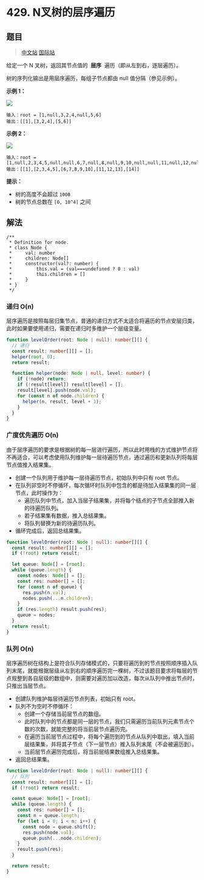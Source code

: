 # 429. N叉树的层序遍历

## 题目

> [中文站](https://leetcode-cn.com/problems/n-ary-tree-level-order-traversal/) [国际站](https://leetcode.com/problems/n-ary-tree-level-order-traversal/)

给定一个 N 叉树，返回其节点值的  **层序**  遍历（即从左到右，逐层遍历）。

树的序列化输出是用层序遍历，每组子节点都由 null 值分隔（参见示例）。

**示例 1：**

![](https://youyas-cos-1254423828.cos.ap-guangzhou.myqcloud.com/images/leetcode-solution/leetcode_429_image_1.png)

```
输入：root = [1,null,3,2,4,null,5,6]
输出：[[1],[3,2,4],[5,6]]
```

**示例 2：**

![](https://youyas-cos-1254423828.cos.ap-guangzhou.myqcloud.com/images/leetcode-solution/leetcode_429_image_2.png)

```
输入：root = [1,null,2,3,4,5,null,null,6,7,null,8,null,9,10,null,null,11,null,12,null,13,null,null,14]
输出：[[1],[2,3,4,5],[6,7,8,9,10],[11,12,13],[14]]
```

**提示：**

- 树的高度不会超过 `1000`
- 树的节点总数在 `[0, 10^4]` 之间

## 解法

```
/**
 * Definition for node.
 * class Node {
 *     val: number
 *     children: Node[]
 *     constructor(val?: number) {
 *         this.val = (val===undefined ? 0 : val)
 *         this.children = []
 *     }
 * }
 */
```

### 递归 O(n)

层序遍历是按照每层归集节点，普通的递归方式不太适合将遍历的节点安层归类，此时如果要使用递归，需要在递归时多维护一个层级变量。

```typescript
function levelOrder(root: Node | null): number[][] {
  // 递归
  const result: number[][] = [];
  helper(root, 0);
  return result;

  function helper(node: Node | null, level: number) {
    if (!node) return;
    if (!result[level]) result[level] = [];
    result[level].push(node.val);
    for (const n of node.children) {
      helper(n, result, level + 1);
    }
  }
}
```

### 广度优先遍历 O(n)

由于层序遍历的要求是根据树的每一层进行遍历，所以此时用栈的方式维护节点将不再适合，可以考虑使用队列维护每一层待遍历节点，通过遍历和更新队列将每层节点值推入结果集。

- 创建一个队列用于维护每一层待遍历节点，初始队列中只有 root 节点。
- 在队列非空时不停循环，每次循环时队列中包含的都是待加入结果集的同一层节点，此时操作为：
  - 遍历队列中节点，加入当层子结果集，并将每个结点的子节点全部推入新的待遍历队列。
  - 若子结果集有数据，推入总结果集。
  - 将队列替换为新的待遍历队列。
- 循环完成后，返回总结果集。

```typescript
function levelOrder(root: Node | null): number[][] {
  const result: number[][] = [];
  if (!root) return result;

  let queue: Node[] = [root];
  while (queue.length) {
    const nodes: Node[] = [];
    const res: number[] = [];
    for (const n of queue) {
      res.push(n.val);
      nodes.push(...n.children);
    }
    if (res.length) result.push(res);
    queue = nodes;
  }
  return result;
}
```

### 队列 O(n)

层序遍历树在结构上是符合队列存储模式的，只要将遍历到的节点按照顺序插入队列末尾，就能根据层级从左到右的顺序遍历完一棵树，不过该题目要求将每层的节点规整到各自层级的数组中，则需要对遍历加以改造，每次从队列中推出节点时，只推出当层节点。

- 创建队列维护每层待遍历节点列表，初始只有 root。
- 队列不为空时不停循环：
  - 创建一个存储当前层节点的数组。
  - 此时队列中的节点都是同一层的节点，我们只需遍历当前队列元素节点个数的次数，就能完整的将当前层节点遍历完。
  - 在遍历当前层节点过程中，将每个遍历到的节点从队列中取出，填入当前层结果集，并将其子节点（下一层节点）推入队列末尾（不会被遍历到）。
  - 当前层节点遍历完成后，将当前层结果数组推入总结果集。
- 返回总结果集。

```typescript
function levelOrder(root: Node | null): number[][] {
  // 队列
  const result: number[][] = [];
  if (!root) return result;

  const queue: Node[] = [root];
  while (queue.length) {
    const res: number[] = [];
    const n = queue.length;
    for (let i = 0; i < n; i++) {
      const node = queue.shift();
      res.push(node.val);
      queue.push(...node.children);
    }
    result.push(res);
  }

  return result;
}
```